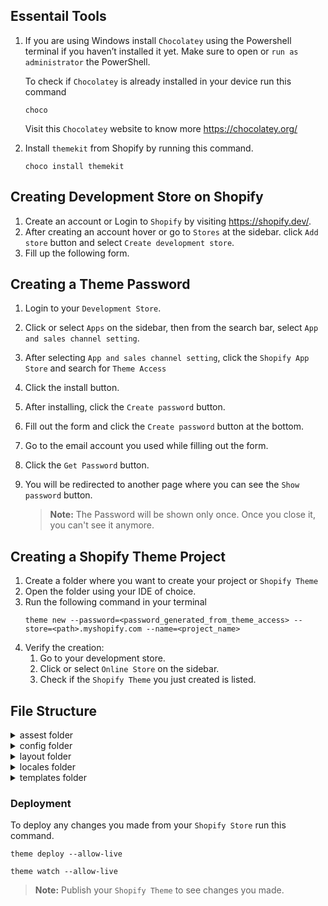 ## Essentail Tools

1. If you are using Windows install `Chocolatey` using the Powershell terminal if you haven’t installed it yet. Make sure to open or `run as administrator` the PowerShell.

   To check if `Chocolatey` is already installed in your device run this command

   ```
   choco
   ```

   Visit this `Chocolatey` website to know more https://chocolatey.org/

2. Install `themekit` from Shopify by running this command.
   ```
   choco install themekit
   ```

## Creating Development Store on Shopify

1. Create an account or Login to `Shopify` by visiting https://shopify.dev/.
2. After creating an account hover or go to `Stores` at the sidebar. click `Add store` button and select `Create development store`.
3. Fill up the following form.

## Creating a Theme Password

1. Login to your `Development Store`.
2. Click or select `Apps` on the sidebar, then from the search bar, select `App and sales channel setting`.
3. After selecting `App and sales channel setting`, click the `Shopify App Store` and search for `Theme Access`
4. Click the install button.
5. After installing, click the `Create password` button.
6. Fill out the form and click the `Create password` button at the bottom.
7. Go to the email account you used while filling out the form.
8. Click the `Get Password` button.
9. You will be redirected to another page where you can see the `Show password` button.

   > **Note:** The Password will be shown only once. Once you close it, you can't see it anymore.

## Creating a Shopify Theme Project

1. Create a folder where you want to create your project or `Shopify Theme`
2. Open the folder using your IDE of choice.
3. Run the following command in your terminal
   ```
   theme new --password=<password_generated_from_theme_access> --store=<path>.myshopify.com --name=<project_name>
   ```
4. Verify the creation:
   1. Go to your development store.
   2. Click or select `Online Store` on the sidebar.
   3. Check if the `Shopify Theme` you just created is listed.

## File Structure

<details>
<summary>assest folder</summary>
Contains all the assets (images, logos, css, script) of the theme.
</details>

<details>
<summary>config folder</summary>

Contains the settings of the `Shopify Theme`.

> **settings_data.json**
>
> > Add some text description here.

> **settings_schema.json**
>
> > Allows you to customize the store's theme, including background color, background image, text color and more.

</details>

<details>
<summary>layout folder</summary>

Contains the `theme.liquid` file. Place every element you want to render or display inside this template file.

</details>

<details>
<summary>locales folder</summary>

This is where you create translations for your `Shopify Theme`.

</details>
<details>
<summary>templates folder</summary>

This is where you create or manage your template files for your pages. Please take note that only `.liquid` files are allowed in this folder.

> **customers folder**
>
> > Contains the information of the customer.

> **404.liquid**
>
> > Displays a page that customers are taken to if they visit an invalid page or URL.

> **article.liquid**
>
> > Displays a blog article or blog post.

> **blog.liquid**
>
> > Displays the list of blogs or articles of your store.

> **cart.liquid**
>
> > Displays items in a customer's cart. This is also the page where the customer proceeds to checkout.

> **collection.liquid** | **collection.list.liquid**
>
> > Displays products within a product collection, such as a variety of `shoes` inside a `Shoes Collection`.

> **gift_card.liquid**
>
> > Displays gift card(s) issued to a customer upon purchase.

> **index.liquid**
>
> > Displays the `home` page of your `Shopify Store`.

> **list-collections.liquid**
>
> > Displays the list of collection inside your `Shopify Store`.

> **page.contact.liquid**
>
> > Displays the contact page of your `Shopify Store`.

> **page.liquid**
>
> > Displays pages of your `Shopify Store`, such as `About Us`

> **product.liquid**
>
> > Displays the detailed page of an individual product. This is also where you find the `Add to cart` button, `Buy now` button, and more.

> **search**
>
> > Displays the search results of the storefront.

</details>

### Deployment

To deploy any changes you made from your `Shopify Store` run this command.

```
theme deploy --allow-live
```

```
theme watch --allow-live
```

> **Note:** Publish your `Shopify Theme` to see changes you made.
